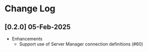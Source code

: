 # Change Log

## [0.2.0] 05-Feb-2025
- Enhancements
  - Support use of Server Manager connection definitions (#60)
